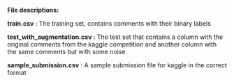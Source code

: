 __File descriptions:__

__train.csv__ : The training set, contains comments with their binary labels

__test_with_augmentation.csv__ : The test set that contains a column with the original comments from the kaggle competition and another column with the same comments but with some noise.

__sample_submission.csv__ : A sample submission file for kaggle in the correct format
